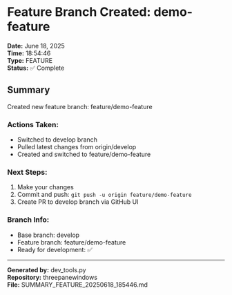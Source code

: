 # Feature Branch Created: demo-feature

**Date:** June 18, 2025  
**Time:** 18:54:46  
**Type:** FEATURE  
**Status:** ✅ Complete

## Summary

Created new feature branch: feature/demo-feature

### Actions Taken:
- Switched to develop branch
- Pulled latest changes from origin/develop
- Created and switched to feature/demo-feature

### Next Steps:
1. Make your changes
2. Commit and push: `git push -u origin feature/demo-feature`
3. Create PR to develop branch via GitHub UI

### Branch Info:
- Base branch: develop
- Feature branch: feature/demo-feature
- Ready for development: ✅


---

**Generated by:** dev_tools.py  
**Repository:** threepanewindows  
**File:** SUMMARY_FEATURE_20250618_185446.md
